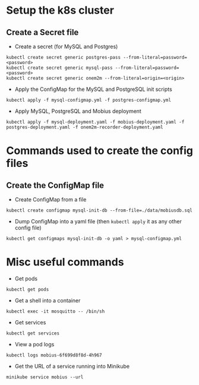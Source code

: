 # Setup the k8s cluster

## Create a Secret file

* Create a secret (for MySQL and Postgres)

```
kubectl create secret generic postgres-pass --from-literal=password=<password>
kubectl create secret generic mysql-pass --from-literal=password=<password>
kubectl create secret generic onem2m --from-literal=origin=<origin>
```

* Apply the ConfigMap for the MySQL and PostgreSQL init scripts

```
kubectl apply -f mysql-configmap.yml -f postgres-configmap.yml
```

* Apply MySQL, PostgreSQL and Mobius deployment

```
kubectl apply -f mysql-deployment.yaml -f mobius-deployment.yaml -f postgres-deployment.yaml -f onem2m-recorder-deployment.yaml
```

# Commands used to create the config files

## Create the ConfigMap file

* Create ConfigMap from a file 

```
kubectl create configmap mysql-init-db --from-file=./data/mobiusdb.sql
```

* Dump ConfigMap into a yaml file (then `kubectl apply` it as any other config file)

```
kubectl get configmaps mysql-init-db -o yaml > mysql-configmap.yml
```

# Misc useful commands

* Get pods

```
kubectl get pods
```

* Get a shell into a container

```
kubectl exec -it mosquitto -- /bin/sh
```

* Get services

```
kubectl get services
```

* View a pod logs

```
kubectl logs mobius-6f699d8f8d-4h967
```

* Get the URL of a service running into Minikube

```
minikube service mobius --url
```
